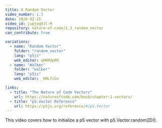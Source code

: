 ```yaml
---
title: A Random Vector
video_number: 1.3
date: 2020-02-15
video_id: jupjuq9Jl-M
repository: nature-of-code/1.3_random_vector
can_contribute: true

variations:
  - name: "Random Vector"
    folder: "random_vector"
    lang: "p5js"
    web_editor: qHKMdpRR
  - name: "Walker"
    folder: "walker"
    lang: "p5js"
    web_editor: _HHLfcGx

links:
  - title: "The Nature of Code Vectors"
    url: https://natureofcode.com/book/chapter-1-vectors/
  - title: "p5.Vector Reference"
    url: https://p5js.org/reference/#/p5.Vector
---
```


This video covers how to initialize a p5 vector with p5.Vector.random2D(). 
